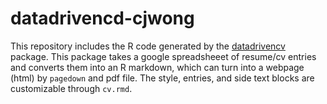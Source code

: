 # datadrivencd-cjwong

This repository includes the R code generated by the [datadrivencv](https://github.com/nstrayer/datadrivencv) package. This package takes a google spreadsheeet of resume/cv entries and converts them into an R markdown, which can turn into a webpage (html) by `pagedown` and pdf file. The style, entries, and side text blocks are customizable through `cv.rmd`. 

